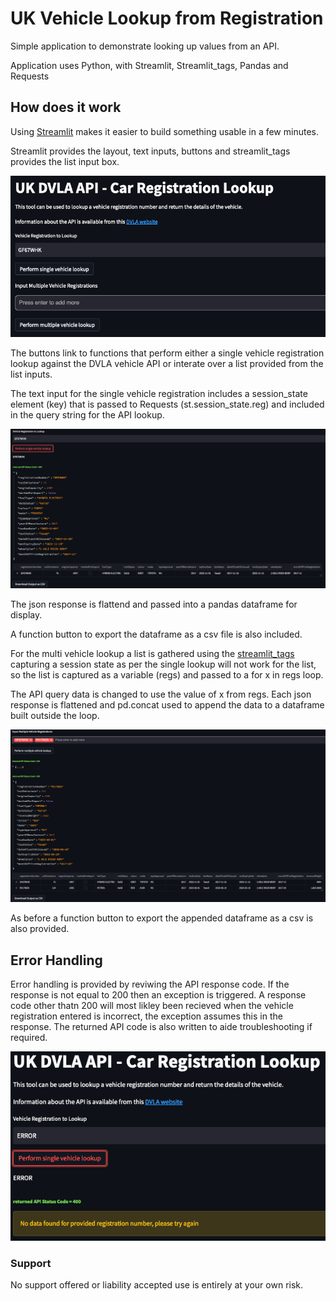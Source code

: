 # UK Vehicle Lookup from Registration

Simple application to demonstrate looking up values from an API.

Application uses Python, with Streamlit, Streamlit_tags, Pandas and Requests

## How does it work

Using [Streamlit](https://streamlit.io/) makes it easier to build something usable in a few minutes.

Streamlit provides the layout, text inputs, buttons and streamlit_tags provides the list input box.

![First Launch](https://github.com/sconyard/UKvehicleRegLookup/blob/ffa051cd1ac3d20e6f8ed03554ec19911d200175/images/FirstLaunch.png)

The buttons link to functions that perform either a single vehicle registration lookup against the DVLA vehicle API or interate over a list provided from the list inputs.

The text input for the single vehicle registration includes a session_state element (key) that is passed to Requests (st.session_state.reg) and included in the query string for the API lookup. 

![Single Query](https://github.com/sconyard/UKvehicleRegLookup/blob/0f617696e4ba557604b5247ef4749766639ef1ff/images/SingleResponse.png)

The json response is flattend and passed into a pandas dataframe for display.

A function button to export the dataframe as a csv file is also included.

For the multi vehicle lookup a list is gathered using the [streamlit_tags](https://streamlit-tags.readthedocs.io/en/latest/) capturing a session state as per the single lookup will not work for the list, so the list is captured as a variable (regs) and passed to a for x in regs loop.

The API query data is changed to use the value of x from regs.  Each json response is flattened and pd.concat used to append the data to a dataframe built outside the loop.

![Multiple Queries](https://github.com/sconyard/UKvehicleRegLookup/blob/0f617696e4ba557604b5247ef4749766639ef1ff/images/MultiResponse.png)

As before a function button to export the appended dataframe as a csv is also provided.

## Error Handling

Error handling is provided by reviwing the API response code.  If the response is not equal to 200 then an exception is triggered. A response code other thatn 200 will most likley been recieved when the vehicle registration entered is incorrect, the exception assumes this in the response.  The returned API code is also written to aide troubleshooting if required.

![Exception](https://github.com/sconyard/UKvehicleRegLookup/blob/0f617696e4ba557604b5247ef4749766639ef1ff/images/SingleError.png)

### Support

No support offered or liability accepted use is entirely at your own risk.

